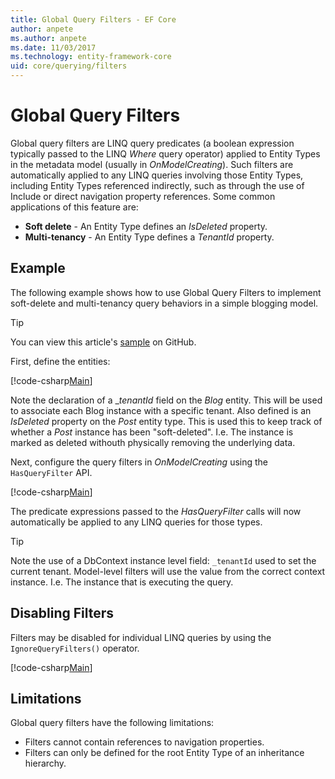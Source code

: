 ```yaml
---
title: Global Query Filters - EF Core
author: anpete
ms.author: anpete
ms.date: 11/03/2017
ms.technology: entity-framework-core
uid: core/querying/filters
---
```

# Global Query Filters

Global query filters are LINQ query predicates (a boolean expression typically passed to the LINQ *Where* query operator) applied to Entity Types in the metadata model (usually in *OnModelCreating*). Such filters are automatically applied to any LINQ queries involving those Entity Types, including Entity Types referenced indirectly, such as through the use of Include or direct navigation property references. Some common applications of this feature are:

* **Soft delete** - An Entity Type defines an *IsDeleted* property.
* **Multi-tenancy** - An Entity Type defines a *TenantId* property.

## Example

The following example shows how to use Global Query Filters to implement soft-delete and multi-tenancy query behaviors in a simple blogging model.

> [!TIP]
> You can view this article's [sample](https://github.com/aspnet/EntityFrameworkCore/tree/dev/samples/QueryFilters) on GitHub.

First, define the entities:

[!code-csharp[Main](../../../efcore-repo/samples/QueryFilters/Program.cs#Entities)]

Note the declaration of a __tenantId_ field on the _Blog_ entity. This will be used to associate each Blog instance with a specific tenant. Also defined is an _IsDeleted_ property on the _Post_ entity type. This is used this to keep track of whether a _Post_ instance has been "soft-deleted". I.e. The instance is marked as deleted withouth physically removing the underlying data.

Next, configure the query filters in _OnModelCreating_ using the ```HasQueryFilter``` API.

[!code-csharp[Main](../../../efcore-repo/samples/QueryFilters/Program.cs#Configuration)]

The predicate expressions passed to the _HasQueryFilter_ calls will now automatically be applied to any LINQ queries for those types.

> [!TIP]
> Note the use of a DbContext instance level field: ```_tenantId``` used to set the current tenant. Model-level filters will use the value from the correct context instance. I.e. The instance that is executing the query.

## Disabling Filters

Filters may be disabled for individual LINQ queries by using the ```IgnoreQueryFilters()``` operator.

[!code-csharp[Main](../../../efcore-repo/samples/QueryFilters/Program.cs#IgnoreFilters)]

## Limitations

Global query filters have the following limitations:

* Filters cannot contain references to navigation properties.
* Filters can only be defined for the root Entity Type of an inheritance hierarchy.
